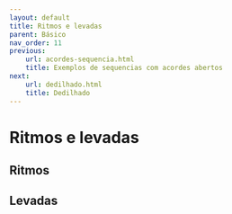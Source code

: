 ```yaml
---
layout: default
title: Ritmos e levadas
parent: Básico
nav_order: 11
previous:
    url: acordes-sequencia.html
    title: Exemplos de sequencias com acordes abertos
next:
    url: dedilhado.html
    title: Dedilhado
---
```


# Ritmos e levadas

## Ritmos

## Levadas
